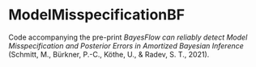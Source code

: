 # ModelMisspecificationBF

Code accompanying the pre-print *BayesFlow can reliably detect Model Misspecification and Posterior Errors in Amortized Bayesian Inference* (Schmitt, M., Bürkner, P.-C., Köthe, U., & Radev, S. T., 2021).
